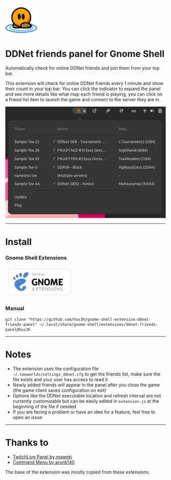 <img align="middle" src="https://github.com/hus3h/gnome-shell-extension-ddnet-friends-panel/raw/main/ddnet-icon.png" width="100"> 

# DDNet friends panel for Gnome Shell

Automatically check for online DDNet friends and join them from your top bar.

This extension will check for online DDNet friends every 1 minute and show their count in your top bar. You can click the indicator to expand the panel and see more details like what map each friend is playing, you can click on a friend list item to launch the game and connect to the server they are in.

![screenshot][screenshot]

[screenshot]: https://github.com/hus3h/gnome-shell-extension-ddnet-friends-panel/raw/main/extension-screenshot.png

___

# Install

### Gnome Shell Extensions

[<img src="https://raw.githubusercontent.com/andyholmes/gnome-shell-extensions-badge/master/get-it-on-ego.svg?sanitize=true" alt="Get it on GNOME Extensions" height="100" align="middle">][extension-link]

[extension-link]: https://extensions.gnome.org/extension/4965/ddnet-friends-panel/

### Manual

```
git clone "https://github.com/hus3h/gnome-shell-extension-ddnet-friends-panel" ~/.local/share/gnome-shell/extensions/ddnet-friends-panel@hus3h
```

___

# Notes

 - The extension uses the configuration file `~/.teeworlds/settings_ddnet.cfg` to get the friends list, make sure the file exists and your user has access to read it
 - Newly added friends will appear in the panel after you close the game (the game client saves configuration on exit)
 - Options like the DDNet executable location and refresh interval are not currently customizable but can be easily edited in `extension.js` at the beginning of the file if needed
 - If you are facing a problem or have an idea for a feature, feel free to open an issue

___

# Thanks to
 - [TwitchLive Panel by maweki](https://github.com/maweki/twitchlive-extension)
 - [Command Menu by arunk140](https://github.com/arunk140/gnome-command-menu)

The base of the extension was mostly copied from these extensions.
